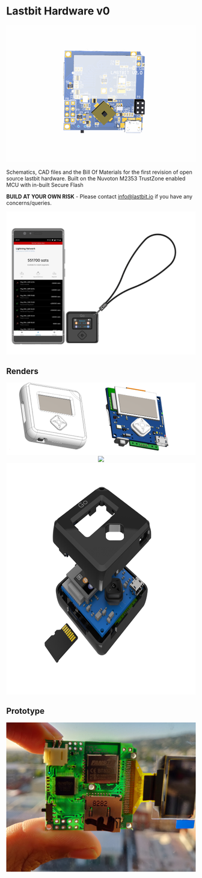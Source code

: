 # Lastbit Hardware v0

<img src="/Manufactured/asm.gif"/>

Schematics, CAD files and the Bill Of Materials for the first revision of open source lastbit hardware. Built on the Nuvoton M2353 TrustZone enabled MCU with in-built Secure Flash

**BUILD AT YOUR OWN RISK** - Please contact info@lastbit.io if you have any concerns/queries.

<p align="center">
    <img src="/Manufactured/dream.png">
</p>
 
## Renders

<p align="center">
    <img src="/Manufactured/cover.png">
    <img src="/Manufactured/case.png">
    <img src="/Manufactured/go_render.png" width="900" height="615">
</p>

## Prototype

<img src="/Manufactured/prototype.jpg">

